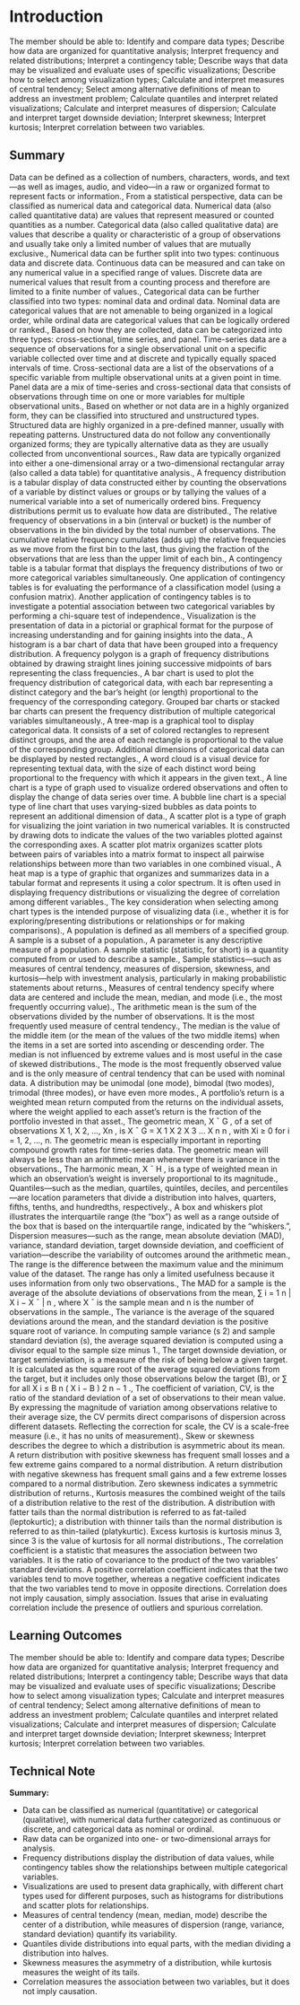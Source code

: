 # Introduction

The member should be able to: Identify and compare data types; Describe how data are organized for quantitative analysis; Interpret frequency and related distributions; Interpret a contingency table; Describe ways that data may be visualized and evaluate uses of specific visualizations; Describe how to select among visualization types; Calculate and interpret measures of central tendency; Select among alternative definitions of mean to address an investment problem; Calculate quantiles and interpret related visualizations; Calculate and interpret measures of dispersion; Calculate and interpret target downside deviation; Interpret skewness; Interpret kurtosis; Interpret correlation between two variables.

## Summary

Data can be defined as a collection of numbers, characters, words, and text—as well as images, audio, and video—in a raw or organized format to represent facts or information., From a statistical perspective, data can be classified as numerical data and categorical data. Numerical data (also called quantitative data) are values that represent measured or counted quantities as a number. Categorical data (also called qualitative data) are values that describe a quality or characteristic of a group of observations and usually take only a limited number of values that are mutually exclusive., Numerical data can be further split into two types: continuous data and discrete data. Continuous data can be measured and can take on any numerical value in a specified range of values. Discrete data are numerical values that result from a counting process and therefore are limited to a finite number of values., Categorical data can be further classified into two types: nominal data and ordinal data. Nominal data are categorical values that are not amenable to being organized in a logical order, while ordinal data are categorical values that can be logically ordered or ranked., Based on how they are collected, data can be categorized into three types: cross-sectional, time series, and panel. Time-series data are a sequence of observations for a single observational unit on a specific variable collected over time and at discrete and typically equally spaced intervals of time. Cross-sectional data are a list of the observations of a specific variable from multiple observational units at a given point in time. Panel data are a mix of time-series and cross-sectional data that consists of observations through time on one or more variables for multiple observational units., Based on whether or not data are in a highly organized form, they can be classified into structured and unstructured types. Structured data are highly organized in a pre-defined manner, usually with repeating patterns. Unstructured data do not follow any conventionally organized forms; they are typically alternative data as they are usually collected from unconventional sources., Raw data are typically organized into either a one-dimensional array or a two-dimensional rectangular array (also called a data table) for quantitative analysis., A frequency distribution is a tabular display of data constructed either by counting the observations of a variable by distinct values or groups or by tallying the values of a numerical variable into a set of numerically ordered bins. Frequency distributions permit us to evaluate how data are distributed., The relative frequency of observations in a bin (interval or bucket) is the number of observations in the bin divided by the total number of observations. The cumulative relative frequency cumulates (adds up) the relative frequencies as we move from the first bin to the last, thus giving the fraction of the observations that are less than the upper limit of each bin., A contingency table is a tabular format that displays the frequency distributions of two or more categorical variables simultaneously. One application of contingency tables is for evaluating the performance of a classification model (using a confusion matrix). Another application of contingency tables is to investigate a potential association between two categorical variables by performing a chi-square test of independence., Visualization is the presentation of data in a pictorial or graphical format for the purpose of increasing understanding and for gaining insights into the data., A histogram is a bar chart of data that have been grouped into a frequency distribution. A frequency polygon is a graph of frequency distributions obtained by drawing straight lines joining successive midpoints of bars representing the class frequencies., A bar chart is used to plot the frequency distribution of categorical data, with each bar representing a distinct category and the bar’s height (or length) proportional to the frequency of the corresponding category. Grouped bar charts or stacked bar charts can present the frequency distribution of multiple categorical variables simultaneously., A tree-map is a graphical tool to display categorical data. It consists of a set of colored rectangles to represent distinct groups, and the area of each rectangle is proportional to the value of the corresponding group. Additional dimensions of categorical data can be displayed by nested rectangles., A word cloud is a visual device for representing textual data, with the size of each distinct word being proportional to the frequency with which it appears in the given text., A line chart is a type of graph used to visualize ordered observations and often to display the change of data series over time. A bubble line chart is a special type of line chart that uses varying-sized bubbles as data points to represent an additional dimension of data., A scatter plot is a type of graph for visualizing the joint variation in two numerical variables. It is constructed by drawing dots to indicate the values of the two variables plotted against the corresponding axes. A scatter plot matrix organizes scatter plots between pairs of variables into a matrix format to inspect all pairwise relationships between more than two variables in one combined visual., A heat map is a type of graphic that organizes and summarizes data in a tabular format and represents it using a color spectrum. It is often used in displaying frequency distributions or visualizing the degree of correlation among different variables., The key consideration when selecting among chart types is the intended purpose of visualizing data (i.e., whether it is for exploring/presenting distributions or relationships or for making comparisons)., A population is defined as all members of a specified group. A sample is a subset of a population., A parameter is any descriptive measure of a population. A sample statistic (statistic, for short) is a quantity computed from or used to describe a sample., Sample statistics—such as measures of central tendency, measures of dispersion, skewness, and kurtosis—help with investment analysis, particularly in making probabilistic statements about returns., Measures of central tendency specify where data are centered and include the mean, median, and mode (i.e., the most frequently occurring value)., The arithmetic mean is the sum of the observations divided by the number of observations. It is the most frequently used measure of central tendency., The median is the value of the middle item (or the mean of the values of the two middle items) when the items in a set are sorted into ascending or descending order. The median is not influenced by extreme values and is most useful in the case of skewed distributions., The mode is the most frequently observed value and is the only measure of central tendency that can be used with nominal data. A distribution may be unimodal (one mode), bimodal (two modes), trimodal (three modes), or have even more modes., A portfolio’s return is a weighted mean return computed from the returns on the individual assets, where the weight applied to each asset’s return is the fraction of the portfolio invested in that asset., The geometric mean, X ¯ G , of a set of observations X 1, X 2, …, Xn , is X ¯ G = X 1 X 2 X 3 … X n n , with Xi ≥ 0 for i = 1, 2, …, n. The geometric mean is especially important in reporting compound growth rates for time-series data. The geometric mean will always be less than an arithmetic mean whenever there is variance in the observations., The harmonic mean, X ¯ H , is a type of weighted mean in which an observation’s weight is inversely proportional to its magnitude., Quantiles—such as the median, quartiles, quintiles, deciles, and percentiles—are location parameters that divide a distribution into halves, quarters, fifths, tenths, and hundredths, respectively., A box and whiskers plot illustrates the interquartile range (the “box”) as well as a range outside of the box that is based on the interquartile range, indicated by the “whiskers.”, Dispersion measures—such as the range, mean absolute deviation (MAD), variance, standard deviation, target downside deviation, and coefficient of variation—describe the variability of outcomes around the arithmetic mean., The range is the difference between the maximum value and the minimum value of the dataset. The range has only a limited usefulness because it uses information from only two observations., The MAD for a sample is the average of the absolute deviations of observations from the mean, ∑ i = 1 n | X i − X ¯ | n , where X ¯ is the sample mean and n is the number of observations in the sample., The variance is the average of the squared deviations around the mean, and the standard deviation is the positive square root of variance. In computing sample variance (s 2) and sample standard deviation (s), the average squared deviation is computed using a divisor equal to the sample size minus 1., The target downside deviation, or target semideviation, is a measure of the risk of being below a given target. It is calculated as the square root of the average squared deviations from the target, but it includes only those observations below the target (B), or ∑ for all X i ≤ B n ( X i − B ) 2 n − 1 ., The coefficient of variation, CV, is the ratio of the standard deviation of a set of observations to their mean value. By expressing the magnitude of variation among observations relative to their average size, the CV permits direct comparisons of dispersion across different datasets. Reflecting the correction for scale, the CV is a scale-free measure (i.e., it has no units of measurement)., Skew or skewness describes the degree to which a distribution is asymmetric about its mean. A return distribution with positive skewness has frequent small losses and a few extreme gains compared to a normal distribution. A return distribution with negative skewness has frequent small gains and a few extreme losses compared to a normal distribution. Zero skewness indicates a symmetric distribution of returns., Kurtosis measures the combined weight of the tails of a distribution relative to the rest of the distribution. A distribution with fatter tails than the normal distribution is referred to as fat-tailed (leptokurtic); a distribution with thinner tails than the normal distribution is referred to as thin-tailed (platykurtic). Excess kurtosis is kurtosis minus 3, since 3 is the value of kurtosis for all normal distributions., The correlation coefficient is a statistic that measures the association between two variables. It is the ratio of covariance to the product of the two variables’ standard deviations. A positive correlation coefficient indicates that the two variables tend to move together, whereas a negative coefficient indicates that the two variables tend to move in opposite directions. Correlation does not imply causation, simply association. Issues that arise in evaluating correlation include the presence of outliers and spurious correlation.

## Learning Outcomes

The member should be able to: Identify and compare data types; Describe how data are organized for quantitative analysis; Interpret frequency and related distributions; Interpret a contingency table; Describe ways that data may be visualized and evaluate uses of specific visualizations; Describe how to select among visualization types; Calculate and interpret measures of central tendency; Select among alternative definitions of mean to address an investment problem; Calculate quantiles and interpret related visualizations; Calculate and interpret measures of dispersion; Calculate and interpret target downside deviation; Interpret skewness; Interpret kurtosis; Interpret correlation between two variables.

## Technical Note

**Summary:**

- Data can be classified as numerical (quantitative) or categorical (qualitative), with numerical data further categorized as continuous or discrete, and categorical data as nominal or ordinal.
- Raw data can be organized into one- or two-dimensional arrays for analysis.
- Frequency distributions display the distribution of data values, while contingency tables show the relationships between multiple categorical variables.
- Visualizations are used to present data graphically, with different chart types used for different purposes, such as histograms for distributions and scatter plots for relationships.
- Measures of central tendency (mean, median, mode) describe the center of a distribution, while measures of dispersion (range, variance, standard deviation) quantify its variability.
- Quantiles divide distributions into equal parts, with the median dividing a distribution into halves.
- Skewness measures the asymmetry of a distribution, while kurtosis measures the weight of its tails.
- Correlation measures the association between two variables, but it does not imply causation.